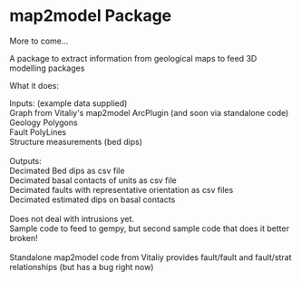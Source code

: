 # map2model Package

More to come...

A package to extract information from geological maps to feed 3D modelling packages

What it does:

Inputs: (example data supplied)<br>
Graph from Vitaliy's map2model ArcPlugin (and soon via standalone code)<br>
Geology Polygons<br>
Fault PolyLines<br>
Structure measurements (bed dips)<br>
<br>
Outputs:<br>
Decimated Bed dips as	csv file<br>
Decimated basal contacts of units as csv file<br>
Decimated faults with representative orientation as csv files<br>
Decimated estimated dips on basal contacts<br>
<br>
Does not deal with intrusions yet.<br>
Sample code to feed to gempy, but second sample code that does it better broken!<br>
<br>
Standalone map2model code from Vitaliy provides fault/fault and fault/strat relationships (but has a bug right now)<br>
	
